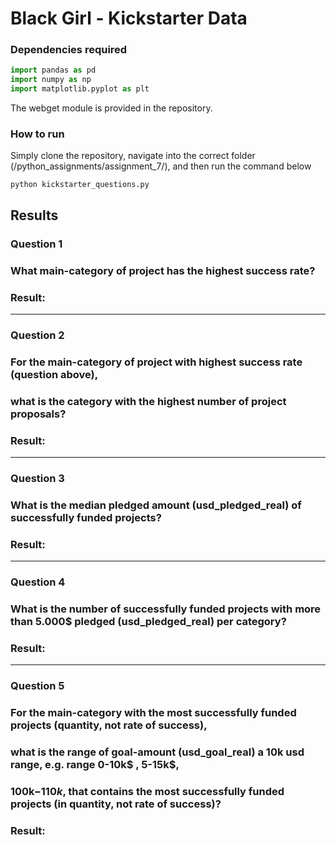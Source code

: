 # Black Girl  - Kickstarter Data
### Dependencies required
```python
import pandas as pd
import numpy as np
import matplotlib.pyplot as plt
```
The webget module is provided in the repository.

### How to run
Simply clone the repository, navigate into the correct folder (/python_assignments/assignment_7/), and then run the command below

```
python kickstarter_questions.py
```

## Results
### Question 1
### What main-category of project has the highest success rate?

### Result:

------
### Question 2
### For the main-category of project with highest success rate (question above), 
###     what is the category with the highest number of project proposals?

### Result:

------
### Question 3
### What is the median pledged amount (usd_pledged_real) of successfully funded projects?

### Result: 

------
### Question 4
### What is the number of successfully funded projects with more than 5.000$ pledged (usd_pledged_real) per category?

### Result: 

------
### Question 5
### For the main-category with the most successfully funded projects (quantity, not rate of success), 
###     what is the range of goal-amount (usd_goal_real) a 10k usd range, e.g. range 0-10k$ , 5-15k$, 
###     100k$-110k$, that contains the most successfully funded projects (in quantity, not rate of success)?

### Result:
